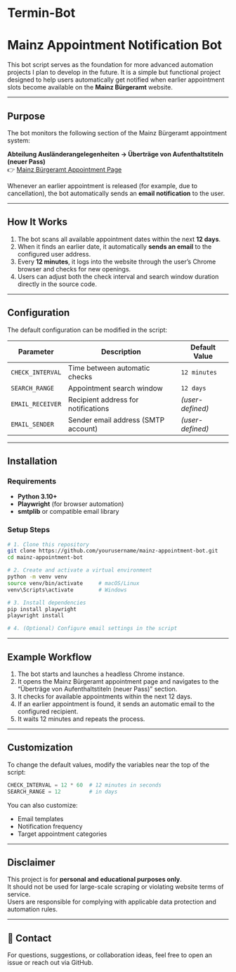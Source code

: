 # Termin-Bot
# Mainz Appointment Notification Bot  

This bot script serves as the foundation for more advanced automation projects I plan to develop in the future. It is a simple but functional project designed to help users automatically get notified when earlier appointment slots become available on the **Mainz Bürgeramt** website.  

---

##  Purpose  

The bot monitors the following section of the Mainz Bürgeramt appointment system:  

**Abteilung Ausländerangelegenheiten → Überträge von Aufenthaltstiteln (neuer Pass)**  
👉 [Mainz Bürgeramt Appointment Page](https://termine-reservieren.de/termine/buergeramt.mainz/?rs)  

Whenever an earlier appointment is released (for example, due to cancellation), the bot automatically sends an **email notification** to the user.

---

##  How It Works  

1. The bot scans all available appointment dates within the next **12 days**.  
2. When it finds an earlier date, it automatically **sends an email** to the configured user address.  
3. Every **12 minutes**, it logs into the website through the user’s Chrome browser and checks for new openings.  
4. Users can adjust both the check interval and search window duration directly in the source code.  

---

##  Configuration  

The default configuration can be modified in the script:  

| Parameter | Description | Default Value |
|------------|--------------|----------------|
| `CHECK_INTERVAL` | Time between automatic checks | `12 minutes` |
| `SEARCH_RANGE` | Appointment search window | `12 days` |
| `EMAIL_RECEIVER` | Recipient address for notifications | *(user-defined)* |
| `EMAIL_SENDER` | Sender email address (SMTP account) | *(user-defined)* |

---

##  Installation  

### Requirements
- **Python 3.10+**  
- **Playwright** (for browser automation)  
- **smtplib** or compatible email library  

### Setup Steps  

```bash
# 1. Clone this repository
git clone https://github.com/yourusername/mainz-appointment-bot.git
cd mainz-appointment-bot

# 2. Create and activate a virtual environment
python -m venv venv
source venv/bin/activate     # macOS/Linux
venv\Scripts\activate        # Windows

# 3. Install dependencies
pip install playwright
playwright install

# 4. (Optional) Configure email settings in the script
```

---

##  Example Workflow  

1. The bot starts and launches a headless Chrome instance.  
2. It opens the Mainz Bürgeramt appointment page and navigates to the “Überträge von Aufenthaltstiteln (neuer Pass)” section.  
3. It checks for available appointments within the next 12 days.  
4. If an earlier appointment is found, it sends an automatic email to the configured recipient.  
5. It waits 12 minutes and repeats the process.  

---

##  Customization  

To change the default values, modify the variables near the top of the script:  

```python
CHECK_INTERVAL = 12 * 60  # 12 minutes in seconds
SEARCH_RANGE = 12         # in days
```

You can also customize:
- Email templates  
- Notification frequency  
- Target appointment categories  

---

##  Disclaimer  

This project is for **personal and educational purposes only**.  
It should not be used for large-scale scraping or violating website terms of service.  
Users are responsible for complying with applicable data protection and automation rules.  

---

## 📧 Contact  

For questions, suggestions, or collaboration ideas, feel free to open an issue or reach out via GitHub.  
